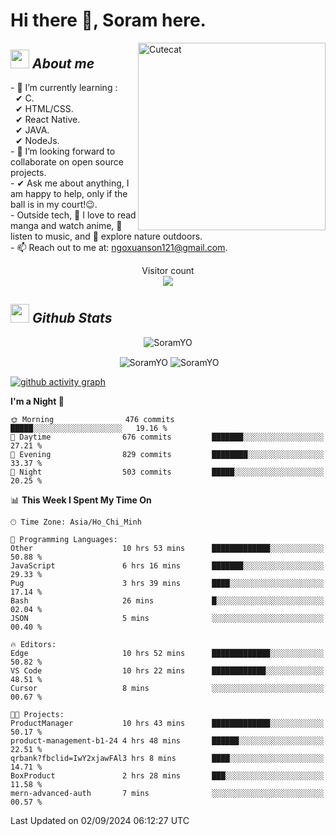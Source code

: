 # Hi there 👋, Soram here. 
 
<img align="right" width=300px alt="Cutecat" src="https://c.tenor.com/K33MDwMai28AAAAC/nyochio-d4dj.gif" />

## <img src="https://c.tenor.com/q8EQYnb8VLcAAAAi/re-zero.gif" width="30px">&nbsp;***About me***
 
\- 🌱 I’m currently learning :
  <br> &nbsp; ✔ C.
  <br> &nbsp; ✔ HTML/CSS.
  <br> &nbsp; ✔ React Native.
  <br> &nbsp; ✔ JAVA.
   <br> &nbsp; ✔ NodeJs.
<br> \- 👯 I’m looking forward to collaborate on open source projects.
<br> \- ✔ Ask me about anything, I am happy to help, only if the ball is in my court!😉.
<br> \- Outside tech,  📖 I love to read manga and watch anime, 🎵 listen to music, and 🌴 explore nature outdoors.
<br> \- 📫 Reach out to me at: ngoxuanson121@gmail.com.

<p align="center"> 
  Visitor count<br>
  <img src="https://profile-counter.glitch.me/SoramYO/count.svg" />
</p>

## <img src="https://c.tenor.com/moaQHad4VcMAAAAi/ram-dance.gif" width="30px">&nbsp;***Github Stats***
<p align="center"> <img src="https://komarev.com/ghpvc/?username=SoramYO" alt="SoramYO" /> </p>

<p align="center">&nbsp;<img align="center" src="https://github-readme-stats.vercel.app/api?username=SoramYO&theme=gotham&show_icons=true" alt="SoramYO" />

<img align="center" src="http://github-readme-streak-stats.herokuapp.com?user=SoramYO&theme=gotham&hide_border=true&date_format=M%20j%5B%2C%20Y%5D" alt="SoramYO" />


[![github activity graph](https://github-readme-activity-graph.vercel.app/graph?username=SoramYO&theme=tokyo-night)](https://github.com/SoramYO/github-readme-activity-graph)


<!--START_SECTION:waka-->
**I'm a Night 🦉** 

```text
🌞 Morning                476 commits         █████░░░░░░░░░░░░░░░░░░░░   19.16 % 
🌆 Daytime                676 commits         ███████░░░░░░░░░░░░░░░░░░   27.21 % 
🌃 Evening                829 commits         ████████░░░░░░░░░░░░░░░░░   33.37 % 
🌙 Night                  503 commits         █████░░░░░░░░░░░░░░░░░░░░   20.25 % 
```


📊 **This Week I Spent My Time On** 

```text
🕑︎ Time Zone: Asia/Ho_Chi_Minh

💬 Programming Languages: 
Other                    10 hrs 53 mins      █████████████░░░░░░░░░░░░   50.88 % 
JavaScript               6 hrs 16 mins       ███████░░░░░░░░░░░░░░░░░░   29.33 % 
Pug                      3 hrs 39 mins       ████░░░░░░░░░░░░░░░░░░░░░   17.14 % 
Bash                     26 mins             █░░░░░░░░░░░░░░░░░░░░░░░░   02.04 % 
JSON                     5 mins              ░░░░░░░░░░░░░░░░░░░░░░░░░   00.40 % 

🔥 Editors: 
Edge                     10 hrs 52 mins      █████████████░░░░░░░░░░░░   50.82 % 
VS Code                  10 hrs 22 mins      ████████████░░░░░░░░░░░░░   48.51 % 
Cursor                   8 mins              ░░░░░░░░░░░░░░░░░░░░░░░░░   00.67 % 

🐱‍💻 Projects: 
ProductManager           10 hrs 43 mins      █████████████░░░░░░░░░░░░   50.17 % 
product-management-b1-24 4 hrs 48 mins       ██████░░░░░░░░░░░░░░░░░░░   22.51 % 
qrbank?fbclid=IwY2xjawFAl3 hrs 8 mins        ████░░░░░░░░░░░░░░░░░░░░░   14.71 % 
BoxProduct               2 hrs 28 mins       ███░░░░░░░░░░░░░░░░░░░░░░   11.58 % 
mern-advanced-auth       7 mins              ░░░░░░░░░░░░░░░░░░░░░░░░░   00.57 % 
```


 Last Updated on 02/09/2024 06:12:27 UTC
<!--END_SECTION:waka-->
